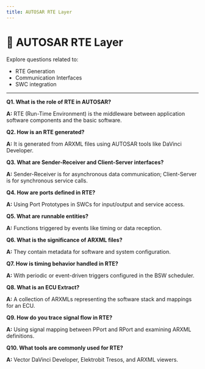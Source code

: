 ```yaml
---
title: AUTOSAR RTE Layer
---
```


# 🧩 AUTOSAR RTE Layer

Explore questions related to:
- RTE Generation
- Communication Interfaces
- SWC integration

---

**Q1. What is the role of RTE in AUTOSAR?**

**A:** RTE (Run-Time Environment) is the middleware between application software components and the basic software.

**Q2. How is an RTE generated?**

**A:** It is generated from ARXML files using AUTOSAR tools like DaVinci Developer.

**Q3. What are Sender-Receiver and Client-Server interfaces?**

**A:** Sender-Receiver is for asynchronous data communication; Client-Server is for synchronous service calls.

**Q4. How are ports defined in RTE?**

**A:** Using Port Prototypes in SWCs for input/output and service access.

**Q5. What are runnable entities?**

**A:** Functions triggered by events like timing or data reception.

**Q6. What is the significance of ARXML files?**

**A:** They contain metadata for software and system configuration.

**Q7. How is timing behavior handled in RTE?**

**A:** With periodic or event-driven triggers configured in the BSW scheduler.

**Q8. What is an ECU Extract?**

**A:** A collection of ARXMLs representing the software stack and mappings for an ECU.

**Q9. How do you trace signal flow in RTE?**

**A:** Using signal mapping between PPort and RPort and examining ARXML definitions.

**Q10. What tools are commonly used for RTE?**

**A:** Vector DaVinci Developer, Elektrobit Tresos, and ARXML viewers.
